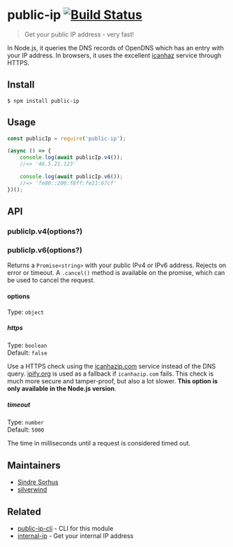 # public-ip [![Build Status](https://travis-ci.org/sindresorhus/public-ip.svg?branch=master)](https://travis-ci.org/sindresorhus/public-ip)

> Get your public IP address - very fast!

In Node.js, it queries the DNS records of OpenDNS which has an entry with your IP address. In browsers, it uses the excellent [icanhaz](https://github.com/major/icanhaz) service through HTTPS.


## Install

```
$ npm install public-ip
```


## Usage

```js
const publicIp = require('public-ip');

(async () => {
	console.log(await publicIp.v4());
	//=> '46.5.21.123'

	console.log(await publicIp.v6());
	//=> 'fe80::200:f8ff:fe21:67cf'
})();
```


## API

### publicIp.v4(options?)
### publicIp.v6(options?)

Returns a `Promise<string>` with your public IPv4 or IPv6 address. Rejects on error or timeout. A `.cancel()` method is available on the promise, which can be used to cancel the request.

#### options

Type: `object`

##### https

Type: `boolean`<br>
Default: `false`

Use a HTTPS check using the [icanhazip.com](https://github.com/major/icanhaz) service instead of the DNS query. [ipify.org](https://www.ipify.org) is used as a fallback if `icanhazip.com` fails. This check is much more secure and tamper-proof, but also a lot slower. **This option is only available in the Node.js version**.

##### timeout

Type: `number`<br>
Default: `5000`

The time in milliseconds until a request is considered timed out.


## Maintainers

- [Sindre Sorhus](https://github.com/sindresorhus)
- [silverwind](https://github.com/silverwind)


## Related

- [public-ip-cli](https://github.com/sindresorhus/public-ip-cli) - CLI for this module
- [internal-ip](https://github.com/sindresorhus/internal-ip) - Get your internal IP address
